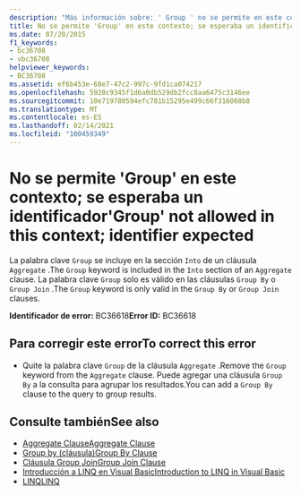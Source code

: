 ```yaml
---
description: "Más información sobre: ' Group ' no se permite en este contexto; se esperaba un identificador"
title: No se permite 'Group' en este contexto; se esperaba un identificador
ms.date: 07/20/2015
f1_keywords:
- bc36708
- vbc36708
helpviewer_keywords:
- BC36708
ms.assetid: ef6b453e-68e7-47c2-997c-9fd1ca074217
ms.openlocfilehash: 5928c9345f1d6a0db529db2fcc8aa6475c3146ee
ms.sourcegitcommit: 10e719780594efc781b15295e499c66f316068b8
ms.translationtype: MT
ms.contentlocale: es-ES
ms.lasthandoff: 02/14/2021
ms.locfileid: "100459349"
---
```

# <a name="group-not-allowed-in-this-context-identifier-expected"></a><span data-ttu-id="64f4e-103">No se permite 'Group' en este contexto; se esperaba un identificador</span><span class="sxs-lookup"><span data-stu-id="64f4e-103">'Group' not allowed in this context; identifier expected</span></span>

<span data-ttu-id="64f4e-104">La palabra clave `Group` se incluye en la sección `Into` de un cláusula `Aggregate` .</span><span class="sxs-lookup"><span data-stu-id="64f4e-104">The `Group` keyword is included in the `Into` section of an `Aggregate` clause.</span></span> <span data-ttu-id="64f4e-105">La palabra clave `Group` solo es válido en las cláusulas `Group By` o `Group Join` .</span><span class="sxs-lookup"><span data-stu-id="64f4e-105">The `Group` keyword is only valid in the `Group By` or `Group Join` clauses.</span></span>  
  
 <span data-ttu-id="64f4e-106">**Identificador de error:** BC36618</span><span class="sxs-lookup"><span data-stu-id="64f4e-106">**Error ID:** BC36618</span></span>  
  
## <a name="to-correct-this-error"></a><span data-ttu-id="64f4e-107">Para corregir este error</span><span class="sxs-lookup"><span data-stu-id="64f4e-107">To correct this error</span></span>  
  
- <span data-ttu-id="64f4e-108">Quite la palabra clave `Group` de la cláusula `Aggregate` .</span><span class="sxs-lookup"><span data-stu-id="64f4e-108">Remove the `Group` keyword from the `Aggregate` clause.</span></span> <span data-ttu-id="64f4e-109">Puede agregar una cláusula `Group By` a la consulta para agrupar los resultados.</span><span class="sxs-lookup"><span data-stu-id="64f4e-109">You can add a `Group By` clause to the query to group results.</span></span>  
  
## <a name="see-also"></a><span data-ttu-id="64f4e-110">Consulte también</span><span class="sxs-lookup"><span data-stu-id="64f4e-110">See also</span></span>

- [<span data-ttu-id="64f4e-111">Aggregate Clause</span><span class="sxs-lookup"><span data-stu-id="64f4e-111">Aggregate Clause</span></span>](../language-reference/queries/aggregate-clause.md)
- [<span data-ttu-id="64f4e-112">Group by (cláusula)</span><span class="sxs-lookup"><span data-stu-id="64f4e-112">Group By Clause</span></span>](../language-reference/queries/group-by-clause.md)
- [<span data-ttu-id="64f4e-113">Cláusula Group Join</span><span class="sxs-lookup"><span data-stu-id="64f4e-113">Group Join Clause</span></span>](../language-reference/queries/group-join-clause.md)
- [<span data-ttu-id="64f4e-114">Introducción a LINQ en Visual Basic</span><span class="sxs-lookup"><span data-stu-id="64f4e-114">Introduction to LINQ in Visual Basic</span></span>](../programming-guide/language-features/linq/introduction-to-linq.md)
- [<span data-ttu-id="64f4e-115">LINQ</span><span class="sxs-lookup"><span data-stu-id="64f4e-115">LINQ</span></span>](../programming-guide/language-features/linq/index.md)
